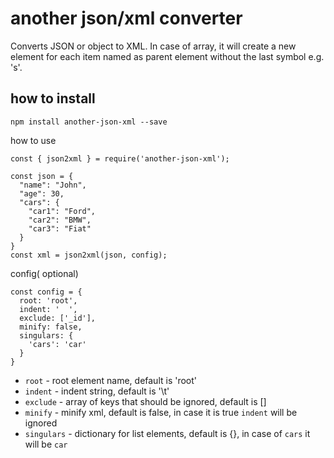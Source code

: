 # another json/xml converter

Converts JSON or object to XML. In case of array, it will create a new element for each item named as parent element without the last symbol e.g. 's'.

## how to install
```
npm install another-json-xml --save
```

how to use
```
const { json2xml } = require('another-json-xml');

const json = {
  "name": "John",
  "age": 30,
  "cars": {
    "car1": "Ford",
    "car2": "BMW",
    "car3": "Fiat"
  }
}
const xml = json2xml(json, config);
```

config( optional)
```
const config = {
  root: 'root',
  indent: '  ',
  exclude: ['_id'],
  minify: false,
  singulars: {
    'cars': 'car'
  }
}
```

- `root` - root element name, default is 'root'
- `indent` - indent string, default is '\t'
- `exclude` - array of keys that should be ignored, default is []
- `minify` - minify xml, default is false, in case it is true `indent` will be ignored
- `singulars` - dictionary for list elements, default is {}, in case of `cars` it will be `car`